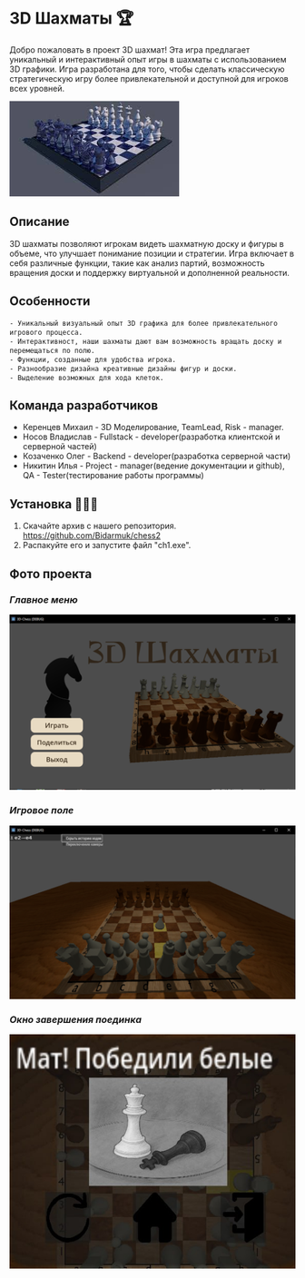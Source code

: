 # 3D Шахматы :trophy:

Добро пожаловать в проект 3D шахмат! Эта игра предлагает уникальный и интерактивный опыт игры в шахматы с использованием 3D графики. Игра разработана для того, чтобы сделать классическую стратегическую игру более привлекательной и доступной для игроков всех уровней.

![Logotype](./images/chess1.jpg)

## Описание 

3D шахматы позволяют игрокам видеть шахматную доску и фигуры в объеме, что улучшает понимание позиции и стратегии. Игра включает в себя различные функции, такие как анализ партий, возможность вращения доски и поддержку виртуальной и дополненной реальности.

## Особенности 
```
- Уникальный визуальный опыт 3D графика для более привлекательного игрового процесса.
- Интерактивност, наши шахматы дают вам возможность вращать доску и перемещаться по полю.
- Функции, созданные для удобства игрока.
- Разнообразие дизайна креативные дизайны фигур и доски.
- Выделение возможных для хода клеток.
```
## Команда разработчиков

- Керенцев Михаил - 3D Моделирование, TeamLead, Risk - manager.
- Носов Владислав - Fullstack - developer(разработка клиентской и серверной частей)
- Козаченко Олег - Backend - developer(разработка серверной части)
- Никитин Илья - Project - manager(ведение документации и github), QA - Tester(тестирование работы программы)

## Установка :bookmark::bookmark::bookmark:

1. Скачайте архив с нашего репозитория. https://github.com/Bidarmuk/chess2
2. Распакуйте его и запустите файл "ch1.exe".

## Фото проекта

### *Главное меню*
![Logotype](./images/chess2.jpg)

### *Игровое поле*
![Logotype](./images/chess3.jpg)

### *Окно завершения поединка*
![Logotype](./images/chess4.jpg)